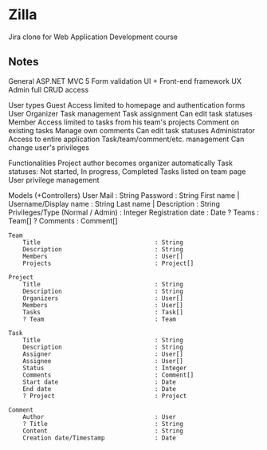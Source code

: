 # Zilla
Jira clone for Web Application Development course

## Notes
General
	ASP.NET MVC 5
	Form validation
	UI + Front-end framework
	UX
	Admin full CRUD access

User types
	Guest
		Access limited to homepage and authentication forms
	User
		Organizer
			Task management
			Task assignment
			Can edit task statuses
		Member
			Access limited to tasks from his team's projects
			Comment on existing tasks
			Manage own comments
			Can edit task statuses
	Administrator
		Access to entire application
		Task/team/comment/etc. management
		Can change user's privileges
	
Functionalities
	Project author becomes organizer automatically
	Task statuses: Not started, In progress, Completed
	Tasks listed on team page
	User privilege management
	
Models (+Controllers)
	User
		Mail                                 : String
		Password                             : String
		First name |  Username/Display name  : String
		Last name  |
		Description                          : String
		Privileges/Type (Normal / Admin)     : Integer
		Registration date                    : Date
		? Teams                              : Team[]
		? Comments                           : Comment[]
		
	Team
		Title                                : String
		Description                          : String
		Members                              : User[]
		Projects                             : Project[]
	
	Project
		Title                                : String
		Description                          : String
		Organizers                           : User[]
		Members                              : User[]
		Tasks                                : Task[]
		? Team                               : Team
	
	Task
		Title                                : String
		Description                          : String
		Assigner                             : User[]
		Assignee                             : User[]
		Status                               : Integer
		Comments                             : Comment[]
		Start date                           : Date
		End date                             : Date
		? Project                            : Project
		
	Comment
		Author                               : User
		? Title                              : String
		Content                              : String
		Creation date/Timestamp              : Date

		
		
		
		
		
		
		
		
		
		
		
		
